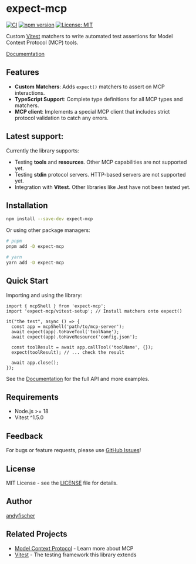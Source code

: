 # expect-mcp

[![CI](https://github.com/facetlayer/expect-mcp/actions/workflows/ci.yml/badge.svg)](https://github.com/facetlayer/expect-mcp/actions/workflows/ci.yml)
[![npm version](https://badge.fury.io/js/expect-mcp.svg)](https://badge.fury.io/js/expect-mcp)
[![License: MIT](https://img.shields.io/badge/License-MIT-yellow.svg)](https://opensource.org/licenses/MIT)

Custom [Vitest](https://vitest.dev/) matchers to write automated test assertions for Model Context Protocol (MCP) tools.

[Documemtation](https://facetlayer.github.io/expect-mcp/)

## Features

- **Custom Matchers**: Adds `expect()` matchers to assert on MCP interactions.
- **TypeScript Support**: Complete type definitions for all MCP types and matchers.
- **MCP client**: Implements a special MCP client that includes strict protocol validation to catch any errors.

## Latest support:

Currently the library supports:

- Testing **tools** and **resources**. Other MCP capabilities are not supported yet.
- Testing **stdin** protocol servers. HTTP-based servers are not supported yet.
- Integration with **Vitest**. Other libraries like Jest have not been tested yet.

## Installation

```bash
npm install --save-dev expect-mcp
```

Or using other package managers:

```bash
# pnpm
pnpm add -D expect-mcp

# yarn
yarn add -D expect-mcp
```

## Quick Start

Importing and using the library:

```
import { mcpShell } from 'expect-mcp';
import 'expect-mcp/vitest-setup'; // Install matchers onto expect()

it("the test", async () => {
  const app = mcpShell('path/to/mcp-server');
  await expect(app).toHaveTool('toolName');
  await expect(app).toHaveResource('config.json');

  const toolResult = await app.callTool('toolName', {});
  expect(toolResult); // ... check the result

  await app.close();
});
```

See the [Documentation](https://facetlayer.github.io/expect-mcp/) for the full API and more examples.

## Requirements

- Node.js >= 18
- Vitest ^1.5.0

## Feedback

For bugs or feature requests, please use [GitHub Issues](https://github.com/facetlayer/expect-mcp/issues)!

## License

MIT License - see the [LICENSE](LICENSE) file for details.

## Author

[andyfischer](https://github.com/andyfischer)

## Related Projects

- [Model Context Protocol](https://modelcontextprotocol.io/) - Learn more about MCP
- [Vitest](https://vitest.dev/) - The testing framework this library extends
